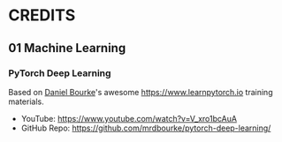 # CREDITS


## 01 Machine Learning

### PyTorch Deep Learning

Based on [Daniel Bourke](https://github.com/mrdbourke)'s awesome https://www.learnpytorch.io training materials.

* YouTube: https://www.youtube.com/watch?v=V_xro1bcAuA
* GitHub Repo: https://github.com/mrdbourke/pytorch-deep-learning/
